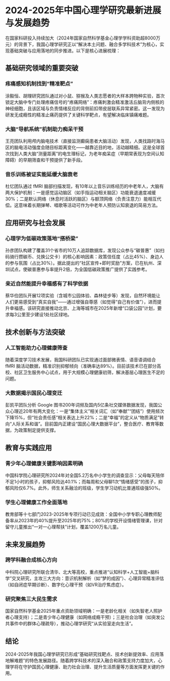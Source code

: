 # 2024-2025年中国心理学研究最新进展与发展趋势
在国家科研投入持续加大（2024年国家自然科学基金心理学学科资助超8000万元）的背景下，我国心理学研究正以“解决本土问题、融合多学科技术”为核心，实现基础突破与应用落地的同步推进。以下是核心进展梳理：

## 基础研究领域的重要突破
### 疼痛感知机制找到“精准靶点”
涂毅恒、胡理研究团队通过对小鼠、猕猴及人类志愿者的大样本跨物种实验，首次锁定大脑中专门处理疼痛信号的“疼痛网络”：疼痛刺激会精准激活丘脑背内侧核的神经细胞，且该区域与负责情绪反应的背侧前扣带皮层联系异常紧密。这一发现为研发无成瘾性的精准止痛药提供了关键科学靶点，有望解决临床镇痛难题。

### 大脑“导航系统”机制助力痴呆干预
王亮团队利用颅内脑电技术（直接监测癫痫患者大脑活动）发现，人类找路时海马区的脑电活动强度会随目标距离变化——越靠近目的地，活动越精细。这是全球首次找到人类大脑“测量距离”的电生理标记，为老年痴呆症（早期常表现为空间认知障碍）的早期筛查和干预提供了新手段。

### 音乐训练被证实能延缓大脑衰老
杜忆团队通过 fMRI 脑部扫描发现，有10年以上音乐训练经历的中老年人，大脑有两大保护机制：一是感觉运动脑区（如手指运动相关脑区）功能衰退速度减缓30%；二是默认网络（休息时活跃的脑区）与额顶网络（负责注意力）能相互代偿。这意味着长期弹琴、唱歌等活动可作为中老年人预防认知衰退的简易方法。

## 应用研究与社会发展
### 心理学为低碳政策落地“搭桥梁”
孙彦团队构建了覆盖31个省市的10万人追踪数据库，发现公众参与“碳普惠”（如扫码骑行攒碳币、兑换公交卡）的核心影响因素：政策信任度（占比45%）、身边人的参与氛围（占比30%）。据此提出的“社区宣传+即时奖励”方案，已在杭州、深圳试点，使碳普惠参与率提升2倍，为全国低碳政策推广提供了实践参考。

### 亲近自然能提升幸福感有了科学依据
蔡华俭团队开展12项实验（含城市公园体验、森林徒步等）发现，自然环境能让人们更易感受到“真实自我”——通过增强自尊感（如觉得“自己有价值”），进而提升幸福感。该研究直接推动北京、上海等城市在2025年新增“口袋公园”计划，要求每3公里至少建设1处社区绿地。

## 技术创新与方法突破
### 人工智能助力心理健康筛查
随着深度学习技术发展，我国科研团队已实现通过面部微表情、语音语调结合 fMRI 脑活动数据，精准识别抑郁倾向（准确率达89%）。目前该技术已在部分高校、社区卫生服务中心试点，用于大规模心理健康初筛，解决基层心理医生不足的问题。

### 大数据揭示国民心理变迁
彭凯平团队分析 Google 图书200年词频及国内5亿条社交媒体数据发现，我国公众心理近20年有两大变化：一是“集体主义”相关词汇（如“奉献”“团结”）使用频次下降15%，但“社会责任感”相关表达上升22%；二是“幸福”的定义从“物质满足”转向“人际关系和谐”。目前国内正建设“国民心理大数据平台”，整合医疗、教育等数据，为政策制定提供支撑。

## 教育与实践应用
### 青少年心理健康关键影响因素明确
中国科学院心理研究所2024年对全国5.2万名中小学生的调查显示：父母每天陪伴不足1小时的孩子，抑郁风险达40.1%；而每周和父母聊1次“情绪感受”的孩子，抑郁风险仅6.7%。此外，师生关系融洽的班级，学生学习动机比普通班级强50%。

### 学生心理健康工作全面落地
教育部等十七部门2023-2025年专项行动已见成效：全国中小学专职心理教师配备率从2023年的40%提升至2025年的75%；80%的学校开设情绪管理课，针对留守儿童推出“一对一心理帮扶”计划，覆盖1200万名儿童。

## 未来发展趋势
### 跨学科融合成核心方向
中科院心理研究所联合清华、北大等高校，重点推进“认知科学+人工智能+脑科学”交叉研究，主攻三大方向：意识机制解析（如“梦的成因”）、心理异常精准评估（如自闭症早期诊断）、数字化心理干预（如VR治疗焦虑症）。

### 研究聚焦三大民生需求
国家自然科学基金2025年重点资助领域明确：一是老龄化相关（如失智老人照护者心理支持）；二是青少年心理健康（如网络成瘾干预）；三是社会治理（如突发公共事件中的群体心理疏导），推动心理学研究“从实验室走向生活”。

## 结论
2024-2025年我国心理学研究已形成“基础研究找靶点、技术创新提效率、应用落地解难题”的特色发展路径。随着跨学科技术的深入融合和政策支持力度加大，心理学将在守护国民心理健康、助力社会治理、提升生活质量等方面发挥更关键的作用。